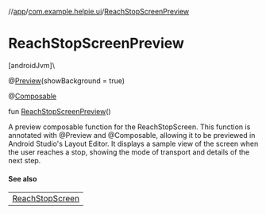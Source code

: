//[app](../../index.md)/[com.example.helpie.ui](index.md)/[ReachStopScreenPreview](-reach-stop-screen-preview.md)

# ReachStopScreenPreview

[androidJvm]\

@[Preview](https://developer.android.com/reference/kotlin/androidx/compose/ui/tooling/preview/Preview.html)(showBackground = true)

@[Composable](https://developer.android.com/reference/kotlin/androidx/compose/runtime/Composable.html)

fun [ReachStopScreenPreview](-reach-stop-screen-preview.md)()

A preview composable function for the ReachStopScreen. This function is annotated with @Preview and @Composable, allowing it to be previewed in Android Studio's Layout Editor. It displays a sample view of the screen when the user reaches a stop, showing the mode of transport and details of the next step.

#### See also

| |
|---|
| [ReachStopScreen](-reach-stop-screen.md) |
